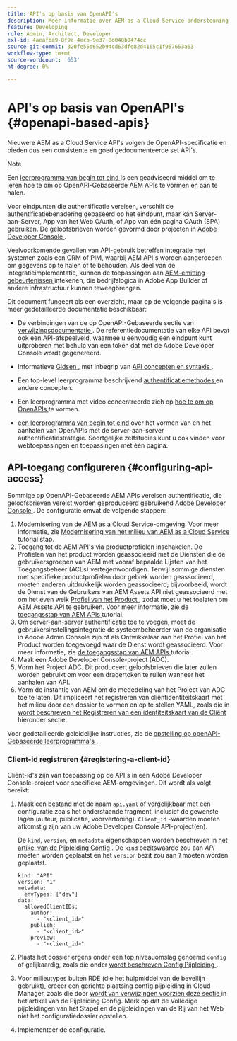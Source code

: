 ```yaml
---
title: API's op basis van OpenAPI's
description: Meer informatie over AEM as a Cloud Service-ondersteuning voor op OpenAPI gebaseerde API's
feature: Developing
role: Admin, Architect, Developer
exl-id: 4aeafba9-8f9e-4ecb-9e37-8d048b0474cc
source-git-commit: 320fe55d652b94cd63dfe82d4165c1f957653a63
workflow-type: tm+mt
source-wordcount: '653'
ht-degree: 0%

---
```


# API&#39;s op basis van OpenAPI&#39;s {#openapi-based-apis}

Nieuwere AEM as a Cloud Service API&#39;s volgen de OpenAPI-specificatie en bieden dus een consistente en goed gedocumenteerde set API&#39;s.

>[!NOTE]
>
> Een [ leerprogramma van begin tot eind ](https://experienceleague.adobe.com/nl/docs/experience-manager-learn/cloud-service/aem-apis/invoke-openapi-based-aem-apis) is een geadviseerd middel om te leren hoe te om op OpenAPI-Gebaseerde AEM APIs te vormen en aan te halen.

Voor eindpunten die authentificatie vereisen, verschilt de authentificatiebenadering gebaseerd op het eindpunt, maar kan Server-aan-Server, App van het Web OAuth, of App van één pagina OAuth (SPA) gebruiken. De geloofsbrieven worden gevormd door projecten in [ Adobe Developer Console ](https://developer.adobe.com/developer-console/).

Veelvoorkomende gevallen van API-gebruik betreffen integratie met systemen zoals een CRM of PIM, waarbij AEM API&#39;s worden aangeroepen om gegevens op te halen of te behouden. Als deel van de integratieimplementatie, kunnen de toepassingen aan [ AEM-emitting gebeurtenissen ](https://experienceleague.adobe.com/nl/docs/experience-manager-learn/cloud-service/aem-eventing/overview) intekenen, die bedrijfslogica in Adobe App Builder of andere infrastructuur kunnen teweegbrengen.

Dit document fungeert als een overzicht, maar op de volgende pagina&#39;s is meer gedetailleerde documentatie beschikbaar:

* De verbindingen van de op OpenAPI-Gebaseerde sectie van [ verwijzingsdocumentatie ](https://developer.adobe.com/experience-cloud/experience-manager-apis/). De referentiedocumentatie van elke API bevat ook een API-afspeelveld, waarmee u eenvoudig een eindpunt kunt uitproberen met behulp van een token dat met de Adobe Developer Console wordt gegenereerd.

* Informatieve [ Gidsen ](https://developer.adobe.com/experience-cloud/experience-manager-apis/guides/), met inbegrip van [ API concepten en syntaxis ](https://developer.adobe.com/experience-cloud/experience-manager-apis/guides/how-to/).

* Een top-level leerprogramma beschrijvend [ authentificatiemethodes ](https://experienceleague.adobe.com/nl/docs/experience-manager-learn/cloud-service/aem-apis/openapis/overview#authentication-support) en andere concepten.

* Een leerprogramma met video concentreerde zich op [ hoe te om op OpenAPIs ](https://experienceleague.adobe.com/nl/docs/experience-manager-learn/cloud-service/aem-apis/openapis/setup) te vormen.

* [ een leerprogramma van begin tot eind ](https://experienceleague.adobe.com/nl/docs/experience-manager-learn/cloud-service/aem-apis/invoke-openapi-based-aem-apis) over het vormen van en het aanhalen van OpenAPIs met de server-aan-server authentificatiestrategie. Soortgelijke zelfstudies kunt u ook vinden voor webtoepassingen en toepassingen met één pagina.

## API-toegang configureren {#configuring-api-access}

Sommige op OpenAPI-Gebaseerde AEM APIs vereisen authentificatie, die geloofsbrieven vereist worden geproduceerd gebruikend [ Adobe Developer Console ](https://developer.adobe.com/developer-console/). De configuratie omvat de volgende stappen:

1. Modernisering van de AEM as a Cloud Service-omgeving. Voor meer informatie, zie [ Modernisering van het milieu van AEM as a Cloud Service ](https://experienceleague.adobe.com/nl/docs/experience-manager-learn/cloud-service/aem-apis/openapis/setup?#modernization-of-aem-as-a-cloud-service-environment) tutorial stap.
1. Toegang tot de AEM API&#39;s via productprofielen inschakelen. De Profielen van het product worden geassocieerd met de Diensten die de gebruikersgroepen van AEM met vooraf bepaalde Lijsten van het Toegangsbeheer (ACLs) vertegenwoordigen. Terwijl sommige diensten met specifieke productprofielen door gebrek worden geassocieerd, moeten anderen uitdrukkelijk worden geassocieerd; bijvoorbeeld, wordt de Dienst van de Gebruikers van AEM Assets API niet geassocieerd met om het even welk [ Profiel van het Product ](/help/onboarding/aem-cs-team-product-profiles.md#aem-product-profiles), zodat moet u het toelaten om AEM Assets API te gebruiken. Voor meer informatie, zie [ de toegangsstap van AEM APIs ](https://experienceleague.adobe.com/nl/docs/experience-manager-learn/cloud-service/aem-apis/openapis/setup#enable-aem-apis-access) tutorial.
1. Om server-aan-server authentificatie toe te voegen, moet de gebruikersinstellingsintegratie de systeembeheerder van de organisatie in Adobe Admin Console zijn of als Ontwikkelaar aan het Profiel van het Product worden toegevoegd waar de Dienst wordt geassocieerd. Voor meer informatie, zie [ de toegangsstap van AEM APIs ](https://experienceleague.adobe.com/nl/docs/experience-manager-learn/cloud-service/aem-apis/openapis/setup#enable-aem-apis-access) tutorial.
1. Maak een Adobe Developer Console-project (ADC).
1. Vorm het Project ADC. Dit produceert geloofsbrieven die later zullen worden gebruikt om voor een dragertoken te ruilen wanneer het aanhalen van API.
1. Vorm de instantie van AEM om de mededeling van het Project van ADC toe te laten. Dit impliceert het registreren van cliëntidentiteitskaart met het milieu door een dossier te vormen en op te stellen YAML, zoals die in [ wordt beschreven het Registreren van een identiteitskaart van de Cliënt ](#registering-a-client-id) hieronder sectie.

Voor gedetailleerde geleidelijke instructies, zie de [ opstelling op openAPI-Gebaseerde leerprogramma&#39;s ](https://experienceleague.adobe.com/nl/docs/experience-manager-learn/cloud-service/aem-apis/openapis/setup).

### Client-id registreren {#registering-a-client-id}

Client-id&#39;s zijn van toepassing op de API&#39;s in een Adobe Developer Console-project voor specifieke AEM-omgevingen. Dit wordt als volgt bereikt:

1. Maak een bestand met de naam `api.yaml` of vergelijkbaar met een configuratie zoals het onderstaande fragment, inclusief de gewenste lagen (auteur, publicatie, voorvertoning). `Client_id` -waarden moeten afkomstig zijn van uw Adobe Developer Console API-project(en).

   De `kind`, `version`, en `metadata` eigenschappen worden beschreven in het [ artikel van de Pijpleiding Config ](/help/operations/config-pipeline.md#common-syntax). De `kind` bezitswaarde zou aan *API* moeten worden geplaatst en het `version` bezit zou aan *1* moeten worden geplaatst.

   ```
   kind: "API"
   version: "1"
   metadata:
     envTypes: ["dev"]
   data:
     allowedClientIDs:
       author:
         - "<client_id>"
       publish:
         - "<client_id>"
       preview:
         - "<client_id>"
   ```

1. Plaats het dossier ergens onder een top niveauomslag genoemd `config` of gelijkaardig, zoals die onder [ wordt beschreven Config Pijpleiding ](/help/operations/config-pipeline.md#folder-structure).
1. Voor milieutypes buiten RDE (die het hulpmiddel van de bevellijn gebruikt), creeer een gerichte plaatsing config pijpleiding in Cloud Manager, zoals die door [ wordt van verwijzingen voorzien deze sectie ](/help/operations/config-pipeline.md#creating-and-managing) in het artikel van de Pijpleiding Config. Merk op dat de Volledige pijpleidingen van het Stapel en de pijpleidingen van de Rij van het Web niet het configuratiedossier opstellen.
1. Implementeer de configuratie.

